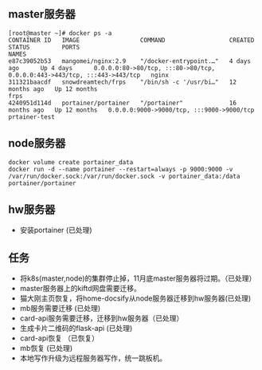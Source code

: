 ## master服务器
```
[root@master ~]# docker ps -a
CONTAINER ID   IMAGE                 COMMAND                  CREATED         STATUS         PORTS                                                                      NAMES
e87c39052b53   mangomei/nginx:2.9    "/docker-entrypoint.…"   4 days ago      Up 4 days      0.0.0.0:80->80/tcp, :::80->80/tcp, 0.0.0.0:443->443/tcp, :::443->443/tcp   nginx
311321baacdf   snowdreamtech/frps    "/bin/sh -c '/usr/bi…"   12 months ago   Up 12 months                                                                              frps
4240951d114d   portainer/portainer   "/portainer"             16 months ago   Up 12 months   0.0.0.0:9000->9000/tcp, :::9000->9000/tcp                                  prtainer-test
```

## node服务器
```
docker volume create portainer_data
docker run -d --name portainer --restart=always -p 9000:9000 -v /var/run/docker.sock:/var/run/docker.sock -v portainer_data:/data portainer/portainer
```

## hw服务器
* 安装portainer (已处理)
  

## 任务
* 将k8s(master,node)的集群停止掉，11月底master服务器将过期。（已处理）
* master服务器上的kiftd网盘需要迁移。
* 猫大刚主页恢复，将home-docsify从node服务器迁移到hw服务器(已处理)
* mb服务需要迁移 (已处理)
* card-api服务需要迁移，迁移到hw服务器（已处理）
* 生成卡片二维码的flask-api (已处理)
* card-api恢复 （已恢复）
* mb恢复 (已处理)
* 本地写作升级为远程服务器写作，统一跳板机。